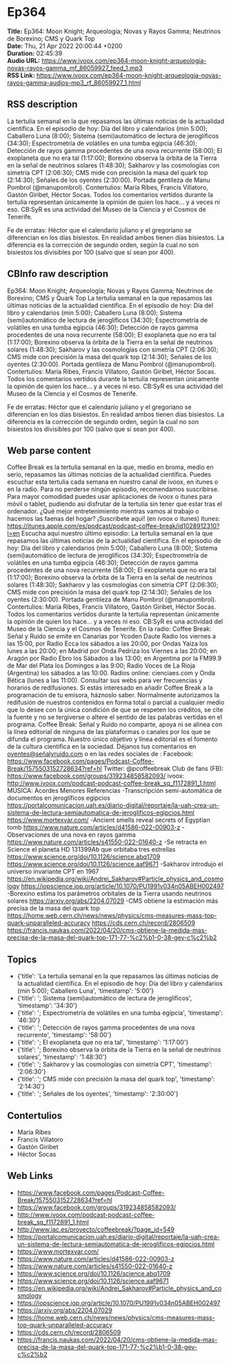 # Ep364  
**Title:** Ep364: Moon Knight; Arqueología; Novas y Rayos Gamma; Neutrinos de Borexino; CMS y Quark Top  
**Date:** Thu, 21 Apr 2022 20:00:44 +0200  
**Duration:** 02:45:39  
**Audio URL:** https://www.ivoox.com/ep364-moon-knight-arqueologia-novas-rayos-gamma_mf_86059927_feed_1.mp3  
**RSS Link:** https://www.ivoox.com/ep364-moon-knight-arqueologia-novas-rayos-gamma-audios-mp3_rf_86059927_1.html  

## RSS description
La tertulia semanal en la que repasamos las últimas noticias de la actualidad científica. En el episodio de hoy: Día del libro y calendarios (min 5:00); Caballero Luna (8:00); Sistema (semi)automático de lectura de jeroglíficos (34:30); Espectrometría de volátiles en una tumba egipcia (46:30); Detección de rayos gamma procedentes de una nova recurrente (58:00); El exoplaneta que no era tal (1:17:00); Borexino observa la órbita de la Tierra en la señal de neutrinos solares (1:48:30); Sakharov y las cosmologías con simetría CPT (2:06:30); CMS mide con precisión la masa del quark top (2:14:30); Señales de los oyentes (2:30:00). Portada gentileza de Manu Pombrol (@manupombrol). Contertulios: María Ribes, Francis Villatoro, Gastón Giribet, Héctor Socas. Todos los comentarios vertidos durante la tertulia representan únicamente la opinión de quien los hace... y a veces ni eso. CB:SyR es una actividad del Museo de la Ciencia y el Cosmos de Tenerife.

Fe de erratas: Héctor que el calendario juliano y el gregoriano se diferencian en los días bisiestos. En realidad ambos tienen días bisiestos. La diferencia es la corrección de segundo orden, según la cual no son bisiestos los divisibles por 100 (salvo que sí sean por 400).

## CBInfo raw description
Ep364: Moon Knight; Arqueología; Novas y Rayos Gamma; Neutrinos de Borexino; CMS y Quark Top
La tertulia semanal en la que repasamos las últimas noticias de la actualidad científica. En el episodio de hoy: Día del libro y calendarios (min 5:00); Caballero Luna (8:00); Sistema (semi)automático de lectura de jeroglíficos (34:30); Espectrometría de volátiles en una tumba egipcia (46:30); Detección de rayos gamma procedentes de una nova recurrente (58:00); El exoplaneta que no era tal (1:17:00); Borexino observa la órbita de la Tierra en la señal de neutrinos solares (1:48:30); Sakharov y las cosmologías con simetría CPT (2:06:30); CMS mide con precisión la masa del quark top (2:14:30); Señales de los oyentes (2:30:00). Portada gentileza de Manu Pombrol (@manupombrol). Contertulios: María Ribes, Francis Villatoro, Gastón Giribet, Héctor Socas. Todos los comentarios vertidos durante la tertulia representan únicamente la opinión de quien los hace... y a veces ni eso. CB:SyR es una actividad del Museo de la Ciencia y el Cosmos de Tenerife.



Fe de erratas: Héctor que el calendario juliano y el gregoriano se diferencian en los días bisiestos. En realidad ambos tienen días bisiestos. La diferencia es la corrección de segundo orden, según la cual no son bisiestos los divisibles por 100 (salvo que sí sean por 400).


## Web parse content
Coffee Break es la tertulia semanal en la que, medio en broma, medio en serio, repasamos las últimas noticias de la actualidad científica. Puedes escuchar esta tertulia cada semana en nuestro canal de ivoox, en itunes o en la radio. Para no perderse ningún episodio, recomendamos suscribirse. Para mayor comodidad puedes usar aplicaciones de ivoox o itunes para móvil o tablet, pudiendo así disfrutar de la tertulia sin tener que estar tras el ordenador. ¿Qué mejor entretenimiento mientras vamos al trabajo o hacemos las faenas del hogar? ¡Suscríbete aquí! (en ivoox o itunes) itunes: https://itunes.apple.com/es/podcast/podcast-coffee-break/id1028912310?l=en Escucha aquí nuestro último episodio: La tertulia semanal en la que repasamos las últimas noticias de la actualidad científica. En el episodio de hoy: Día del libro y calendarios (min 5:00); Caballero Luna (8:00); Sistema (semi)automático de lectura de jeroglíficos (34:30); Espectrometría de volátiles en una tumba egipcia (46:30); Detección de rayos gamma procedentes de una nova recurrente (58:00); El exoplaneta que no era tal (1:17:00); Borexino observa la órbita de la Tierra en la señal de neutrinos solares (1:48:30); Sakharov y las cosmologías con simetría CPT (2:06:30); CMS mide con precisión la masa del quark top (2:14:30); Señales de los oyentes (2:30:00). Portada gentileza de Manu Pombrol (@manupombrol). Contertulios: María Ribes, Francis Villatoro, Gastón Giribet, Héctor Socas. Todos los comentarios vertidos durante la tertulia representan únicamente la opinión de quien los hace… y a veces ni eso. CB:SyR es una actividad del Museo de la Ciencia y el Cosmos de Tenerife. En la radio: Coffee Break: Señal y Ruido se emite en Canarias por Ycoden Daute Radio los viernes a las 15:00, por Radio Ecca los sábados a las 20:00, por Ondas Yaiza los lunes a las 20:00; en Madrid por Onda Pedriza los Viernes a las 20:00; en Aragón por Radio Ebro los Sábados a las 13:00; en Argentina por la FM99.9 de Mar del Plata los Domingos a las 9:00; Radio Voces de La Rioja (Argentina) los sábados a las 10:00. Radios online: cienciaes.com y Onda Bética (lunes a las 11:00). Consultar sus webs para ver frecuencias y horarios de redifusiones. Si estás interesado en añadir Coffee Break a la programación de tu emisora, háznoslo saber. Normalmente autorizamos la redifusión de nuestros contenidos en forma total o parcial a cualquier medio que lo desee con la única condición de que se respeten los créditos, se cite la fuente y no se tergiverse o altere el sentido de las palabras vertidas en el programa. Coffee Break: Señal y Ruido no comparte, apoya ni se alinea con la línea editorial de ninguna de las plataformas o canales por los que se difunda el programa. Nuestro único objetivo y línea editorial es el fomento de la cultura científica en la sociedad. Déjanos tus comentarios en oyentes@señalyruido.com o en las redes sociales de : Facebook: https://www.facebook.com/pages/Podcast-Coffee-Break/1575503152728634?ref=hl Twitter: @pcoffeebreak Club de fans (FB): https://www.facebook.com/groups/319234858582093/ ivoox: http://www.ivoox.com/podcast-podcast-coffee-break_sq_f1172891_1.html MÚSICA: Acordes Menores Referencias -Transcripción semi-automática de documentos en jeroglíficos egipcios https://portalcomunicacion.uah.es/diario-digital/reportaje/la-uah-crea-un-sistema-de-lectura-semiautomatica-de-jeroglificos-egipcios.html https://www.mortexvar.com/ -Ancient smells reveal secrets of Egyptian tomb https://www.nature.com/articles/d41586-022-00903-z -Observaciones de una nova en rayos gamma https://www.nature.com/articles/s41550-022-01640-z -Se retracta en Science el planeta HD 131399Ab que orbitaba tres estrellas https://www.science.org/doi/10.1126/science.abq1709 https://www.science.org/doi/10.1126/science.aaf9671 -Sakharov introdujo el universo invariante CPT en 1967 https://en.wikipedia.org/wiki/Andrei_Sakharov#Particle_physics_and_cosmology https://iopscience.iop.org/article/10.1070/PU1991v034n05ABEH002497 -Borexino estima los parámetros orbitales de la Tierra usando neutrinos solares https://arxiv.org/abs/2204.07029 -CMS obtiene la estimación más precisa de la masa del quark top https://home.web.cern.ch/news/news/physics/cms-measures-mass-top-quark-unparalleled-accuracy https://cds.cern.ch/record/2806509 https://francis.naukas.com/2022/04/20/cms-obtiene-la-medida-mas-precisa-de-la-masa-del-quark-top-171-77-%c2%b1-0-38-gev-c%c2%b2

## Topics
- {'title': 'La tertulia semanal en la que repasamos las últimas noticias de la actualidad científica. En el episodio de hoy: Día del libro y calendarios (min 5:00); Caballero Luna', 'timestamp': '5:00'}
- {'title': '; Sistema (semi)automático de lectura de jeroglíficos', 'timestamp': '34:30'}
- {'title': '; Espectrometría de volátiles en una tumba egipcia', 'timestamp': '46:30'}
- {'title': '; Detección de rayos gamma procedentes de una nova recurrente', 'timestamp': '58:00'}
- {'title': '; El exoplaneta que no era tal', 'timestamp': '1:17:00'}
- {'title': '; Borexino observa la órbita de la Tierra en la señal de neutrinos solares', 'timestamp': '1:48:30'}
- {'title': '; Sakharov y las cosmologías con simetría CPT', 'timestamp': '2:06:30'}
- {'title': '; CMS mide con precisión la masa del quark top', 'timestamp': '2:14:30'}
- {'title': '; Señales de los oyentes', 'timestamp': '2:30:00'}
## Contertulios
- María Ribes
- Francis Villatoro
- Gastón Giribet
- Héctor Socas
## Web Links
- https://www.facebook.com/pages/Podcast-Coffee-Break/1575503152728634?ref=hl
- https://www.facebook.com/groups/319234858582093/
- http://www.ivoox.com/podcast-podcast-coffee-break_sq_f1172891_1.html
- http://www.iac.es/proyecto/coffeebreak/?page_id=549
- https://portalcomunicacion.uah.es/diario-digital/reportaje/la-uah-crea-un-sistema-de-lectura-semiautomatica-de-jeroglificos-egipcios.html
- https://www.mortexvar.com/
- https://www.nature.com/articles/d41586-022-00903-z
- https://www.nature.com/articles/s41550-022-01640-z
- https://www.science.org/doi/10.1126/science.abq1709
- https://www.science.org/doi/10.1126/science.aaf9671
- https://en.wikipedia.org/wiki/Andrei_Sakharov#Particle_physics_and_cosmology
- https://iopscience.iop.org/article/10.1070/PU1991v034n05ABEH002497
- https://arxiv.org/abs/2204.07029
- https://home.web.cern.ch/news/news/physics/cms-measures-mass-top-quark-unparalleled-accuracy
- https://cds.cern.ch/record/2806509
- https://francis.naukas.com/2022/04/20/cms-obtiene-la-medida-mas-precisa-de-la-masa-del-quark-top-171-77-%c2%b1-0-38-gev-c%c2%b2